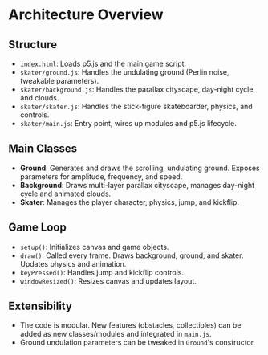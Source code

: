 # Architecture Overview

## Structure
- `index.html`: Loads p5.js and the main game script.
- `skater/ground.js`: Handles the undulating ground (Perlin noise, tweakable parameters).
- `skater/background.js`: Handles the parallax cityscape, day-night cycle, and clouds.
- `skater/skater.js`: Handles the stick-figure skateboarder, physics, and controls.
- `skater/main.js`: Entry point, wires up modules and p5.js lifecycle.

## Main Classes
- **Ground**: Generates and draws the scrolling, undulating ground. Exposes parameters for amplitude, frequency, and speed.
- **Background**: Draws multi-layer parallax cityscape, manages day-night cycle and animated clouds.
- **Skater**: Manages the player character, physics, jump, and kickflip.

## Game Loop
- `setup()`: Initializes canvas and game objects.
- `draw()`: Called every frame. Draws background, ground, and skater. Updates physics and animation.
- `keyPressed()`: Handles jump and kickflip controls.
- `windowResized()`: Resizes canvas and updates layout.

## Extensibility
- The code is modular. New features (obstacles, collectibles) can be added as new classes/modules and integrated in `main.js`.
- Ground undulation parameters can be tweaked in `Ground`'s constructor. 
